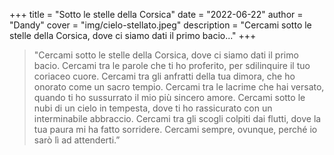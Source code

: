 +++
title = "Sotto le stelle della Corsica"
date = "2022-06-22"
author = "Dandy"
cover = "img/cielo-stellato.jpeg"
description = "Cercami sotto le stelle della Corsica, dove ci siamo dati il primo bacio..."
+++

> "Cercami sotto le stelle della Corsica, dove ci siamo dati il primo bacio. Cercami tra le parole che ti ho proferito, per sdilinquire il tuo coriaceo cuore. Cercami tra gli anfratti della tua dimora, che ho onorato come un sacro tempio. Cercami tra le lacrime che hai versato, quando ti ho sussurrato il mio più sincero amore. Cercami sotto le nubi di un cielo in tempesta, dove ti ho rassicurato con un interminabile abbraccio. Cercami tra gli scogli colpiti dai flutti, dove la tua paura mi ha fatto sorridere. Cercami sempre, ovunque, perché io sarò lì ad attenderti.”

